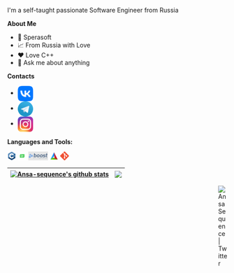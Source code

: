 I'm a self-taught passionate Software Engineer from Russia

**About Me**
- 💼 Sperasoft
- 📈 From Russia with Love
- ❤️ Love C++
- 💬 Ask me about anything 

**Contacts**
- <code><a href="https://vk.com/ansa.sequence"><img height="35" align="center" src="https://raw.githubusercontent.com/github/explore/418499da37ed2d07cff077560db9bfe299c8d7b8/topics/vk/vk.png"></a></code>
- <code><a href="https://t.me/sakhil_se"><img height="35" align="center" src="https://raw.githubusercontent.com/github/explore/80688e429a7d4ef2fca1e82350fe8e3517d3494d/topics/telegram/telegram.png"></a></code>
- <code><a href="https://www.instagram.com/sahil_is_baku/"><img height="35" align="center" src="https://raw.githubusercontent.com/github/explore/06c46459e7947c8a25f72798af696d66e202ac39/topics/instagram/instagram.png"></a></code>

**Languages and Tools:**  

<code><img height="20" src="https://raw.githubusercontent.com/github/explore/180320cffc25f4ed1bbdfd33d4db3a66eeeeb358/topics/cpp/cpp.png"></code>
<code><img height="20" src="https://raw.githubusercontent.com/github/explore/80688e429a7d4ef2fca1e82350fe8e3517d3494d/topics/qt/qt.png"></code>
<code><img height="20" src="./.vs/Boost_logo.png"></code>
<code><img height="20" src="./.vs/CMake_logo.png"></code>
<code><img height="20" src="./.vs/Git_logo.png"></code>    


| <a href="https://github.com/anuraghazra/github-readme-stats"><img align="center" src="https://github-readme-stats.vercel.app/api?username=ansa-sequence&show_icons=true&include_all_commits=true&theme=dracula&hide_border=true" alt="Ansa-sequence's github stats" /></a> | <a href="https://github.com/anuraghazra/github-readme-stats"><img align="center" src="https://github-readme-stats.vercel.app/api/top-langs/?username=ansa-sequence&layout=compact&theme=dracula&hide_border=true" /></a> |
| ------------- | ------------- |

<a href="https://twitter.com/KulievSakhil">
  <img align="right" alt="Ansa Sequence | Twitter" width="21px" src="https://raw.githubusercontent.com/anuraghazra/anuraghazra/master/assets/twitter.svg" />
</a>
